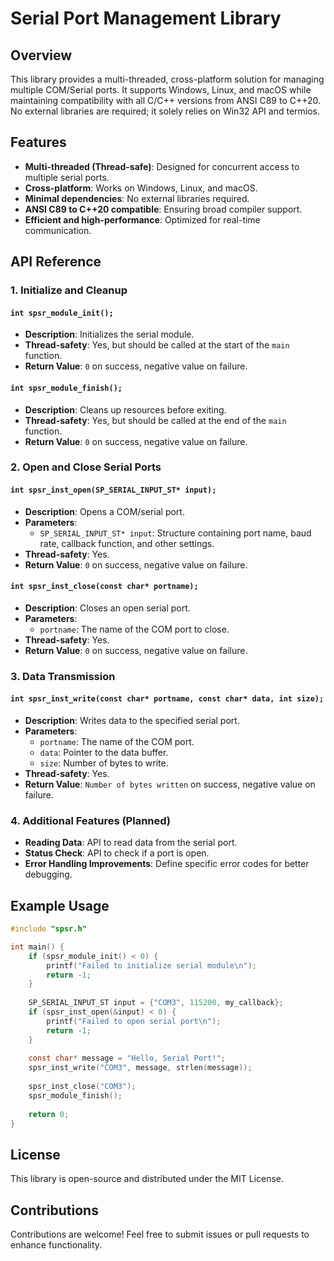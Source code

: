 # Serial Port Management Library

## Overview
This library provides a multi-threaded, cross-platform solution for managing multiple COM/Serial ports. It supports Windows, Linux, and macOS while maintaining compatibility with all C/C++ versions from ANSI C89 to C++20. No external libraries are required; it solely relies on Win32 API and termios.

## Features
- **Multi-threaded (Thread-safe)**: Designed for concurrent access to multiple serial ports.
- **Cross-platform**: Works on Windows, Linux, and macOS.
- **Minimal dependencies**: No external libraries required.
- **ANSI C89 to C++20 compatible**: Ensuring broad compiler support.
- **Efficient and high-performance**: Optimized for real-time communication.

## API Reference

### 1. Initialize and Cleanup
#### `int spsr_module_init();`
- **Description**: Initializes the serial module.
- **Thread-safety**: Yes, but should be called at the start of the `main` function.
- **Return Value**: `0` on success, negative value on failure.

#### `int spsr_module_finish();`
- **Description**: Cleans up resources before exiting.
- **Thread-safety**: Yes, but should be called at the end of the `main` function.
- **Return Value**: `0` on success, negative value on failure.

### 2. Open and Close Serial Ports
#### `int spsr_inst_open(SP_SERIAL_INPUT_ST* input);`
- **Description**: Opens a COM/serial port.
- **Parameters**:
  - `SP_SERIAL_INPUT_ST* input`: Structure containing port name, baud rate, callback function, and other settings.
- **Thread-safety**: Yes.
- **Return Value**: `0` on success, negative value on failure.

#### `int spsr_inst_close(const char* portname);`
- **Description**: Closes an open serial port.
- **Parameters**:
  - `portname`: The name of the COM port to close.
- **Thread-safety**: Yes.
- **Return Value**: `0` on success, negative value on failure.

### 3. Data Transmission
#### `int spsr_inst_write(const char* portname, const char* data, int size);`
- **Description**: Writes data to the specified serial port.
- **Parameters**:
  - `portname`: The name of the COM port.
  - `data`: Pointer to the data buffer.
  - `size`: Number of bytes to write.
- **Thread-safety**: Yes.
- **Return Value**: `Number of bytes written` on success, negative value on failure.

### 4. Additional Features (Planned)
- **Reading Data**: API to read data from the serial port.
- **Status Check**: API to check if a port is open.
- **Error Handling Improvements**: Define specific error codes for better debugging.

## Example Usage
```c
#include "spsr.h"

int main() {
    if (spsr_module_init() < 0) {
        printf("Failed to initialize serial module\n");
        return -1;
    }
    
    SP_SERIAL_INPUT_ST input = {"COM3", 115200, my_callback};
    if (spsr_inst_open(&input) < 0) {
        printf("Failed to open serial port\n");
        return -1;
    }
    
    const char* message = "Hello, Serial Port!";
    spsr_inst_write("COM3", message, strlen(message));
    
    spsr_inst_close("COM3");
    spsr_module_finish();
    
    return 0;
}
```

## License
This library is open-source and distributed under the MIT License.

## Contributions
Contributions are welcome! Feel free to submit issues or pull requests to enhance functionality.

